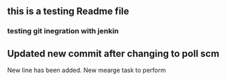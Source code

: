 ## this is a testing Readme file
### testing git inegration with jenkin
## Updated new commit after changing to poll scm
New line has been added.
New mearge task to perform
